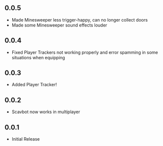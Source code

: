 ## 0.0.5
- Made Minesweeper less trigger-happy, can no longer collect doors
- Made some Minesweeper sound effects louder

## 0.0.4
- Fixed Player Trackers not working properly and error spamming in some situations when equipping

## 0.0.3
- Added Player Tracker!

## 0.0.2
- Scavbot now works in multiplayer

## 0.0.1
- Initial Release
